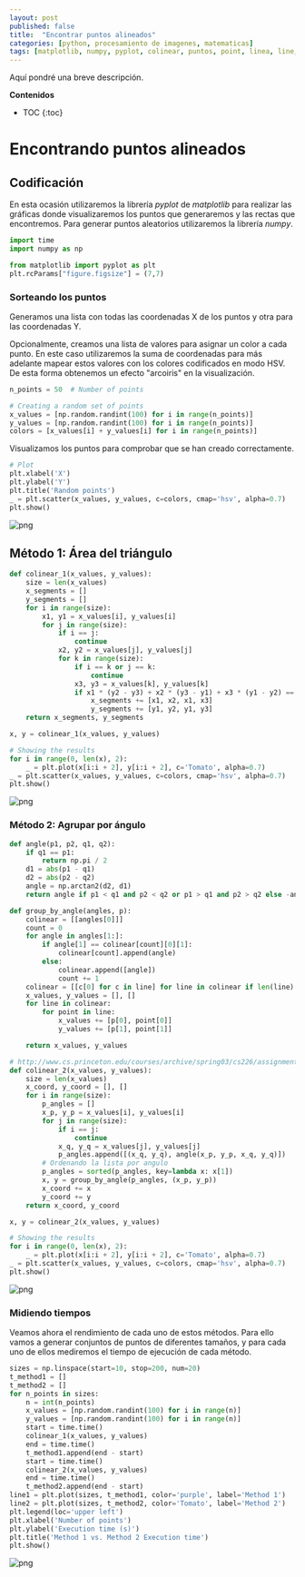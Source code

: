 ```yaml
---
layout: post
published: false
title:  "Encontrar puntos alineados"
categories: [python, procesamiento de imagenes, matematicas]
tags: [matplotlib, numpy, pyplot, colinear, puntos, point, linea, line, aligned, method]
---
```


Aquí pondré una breve descripción.

**Contenidos**
* TOC
{:toc}

# Encontrando puntos alineados

## Codificación

En esta ocasión utilizaremos la librería *pyplot* de *matplotlib* para realizar las gráficas donde visualizaremos los puntos que generaremos y las rectas que encontremos. Para generar puntos aleatorios utilizaremos la librería *numpy*.



```python
import time
import numpy as np

from matplotlib import pyplot as plt
plt.rcParams["figure.figsize"] = (7,7)
```

### Sorteando los puntos

Generamos una lista con todas las coordenadas X de los puntos y otra para las coordenadas Y. 

Opcionalmente, creamos una lista de valores para asignar un color a cada punto. En este caso utilizaremos la suma de coordenadas para más adelante mapear estos valores con los colores codificados en modo HSV. De esta forma obtenemos un efecto "arcoiris" en la visualización.


```python
n_points = 50  # Number of points

# Creating a random set of points
x_values = [np.random.randint(100) for i in range(n_points)]
y_values = [np.random.randint(100) for i in range(n_points)]
colors = [x_values[i] + y_values[i] for i in range(n_points)]
```

Visualizamos los puntos para comprobar que se han creado correctamente.


```python
# Plot
plt.xlabel('X')
plt.ylabel('Y')
plt.title('Random points')
_ = plt.scatter(x_values, y_values, c=colors, cmap='hsv', alpha=0.7)
plt.show()
```


![png](/assets/Colinear-Points/output_7_0.png)


## Método 1: Área del triángulo


```python
def colinear_1(x_values, y_values):
    size = len(x_values)
    x_segments = []
    y_segments = []
    for i in range(size):
        x1, y1 = x_values[i], y_values[i]
        for j in range(size):
            if i == j:
                continue
            x2, y2 = x_values[j], y_values[j]
            for k in range(size):
                if i == k or j == k:
                    continue
                x3, y3 = x_values[k], y_values[k]
                if x1 * (y2 - y3) + x2 * (y3 - y1) + x3 * (y1 - y2) == 0:
                    x_segments += [x1, x2, x1, x3]
                    y_segments += [y1, y2, y1, y3]
    return x_segments, y_segments
```


```python
x, y = colinear_1(x_values, y_values)

# Showing the results
for i in range(0, len(x), 2):
    _ = plt.plot(x[i:i + 2], y[i:i + 2], c='Tomato', alpha=0.7)
_ = plt.scatter(x_values, y_values, c=colors, cmap='hsv', alpha=0.7)
plt.show()
```



![png](/assets/Colinear-Points/output_10_1.png)


### Método 2: Agrupar por ángulo


```python
def angle(p1, p2, q1, q2):
    if q1 == p1:
        return np.pi / 2
    d1 = abs(p1 - q1)
    d2 = abs(p2 - q2)
    angle = np.arctan2(d2, d1)
    return angle if p1 < q1 and p2 < q2 or p1 > q1 and p2 > q2 else -angle
```


```python
def group_by_angle(angles, p):
    colinear = [[angles[0]]]
    count = 0
    for angle in angles[1:]:
        if angle[1] == colinear[count][0][1]:
            colinear[count].append(angle)
        else:
            colinear.append([angle])
            count += 1
    colinear = [[c[0] for c in line] for line in colinear if len(line) > 1]
    x_values, y_values = [], []
    for line in colinear:
        for point in line:
            x_values += [p[0], point[0]]
            y_values += [p[1], point[1]]

    return x_values, y_values
```


```python
# http://www.cs.princeton.edu/courses/archive/spring03/cs226/assignments/lines.html
def colinear_2(x_values, y_values):
    size = len(x_values)
    x_coord, y_coord = [], []
    for i in range(size):
        p_angles = []
        x_p, y_p = x_values[i], y_values[i]
        for j in range(size):
            if i == j:
                continue
            x_q, y_q = x_values[j], y_values[j]
            p_angles.append([(x_q, y_q), angle(x_p, y_p, x_q, y_q)])
        # Ordenando la lista por angulo
        p_angles = sorted(p_angles, key=lambda x: x[1])
        x, y = group_by_angle(p_angles, (x_p, y_p))
        x_coord += x
        y_coord += y
    return x_coord, y_coord
```


```python
x, y = colinear_2(x_values, y_values)

# Showing the results
for i in range(0, len(x), 2):
    _ = plt.plot(x[i:i + 2], y[i:i + 2], c='Tomato', alpha=0.7)
_ = plt.scatter(x_values, y_values, c=colors, cmap='hsv', alpha=0.7)
plt.show()
```



![png](/assets/Colinear-Points/output_15_1.png)


### Midiendo tiempos

Veamos ahora el rendimiento de cada uno de estos métodos. Para ello vamos a generar conjuntos de puntos de diferentes tamaños, y para cada uno de ellos mediremos el tiempo de ejecución de cada método.


```python
sizes = np.linspace(start=10, stop=200, num=20)
t_method1 = []
t_method2 = []
for n_points in sizes:
    n = int(n_points)
    x_values = [np.random.randint(100) for i in range(n)]
    y_values = [np.random.randint(100) for i in range(n)]
    start = time.time()
    colinear_1(x_values, y_values)
    end = time.time()
    t_method1.append(end - start)
    start = time.time()
    colinear_2(x_values, y_values)
    end = time.time()
    t_method2.append(end - start)
line1 = plt.plot(sizes, t_method1, color='purple', label='Method 1')
line2 = plt.plot(sizes, t_method2, color='Tomato', label='Method 2')
plt.legend(loc='upper left')
plt.xlabel('Number of points')
plt.ylabel('Execution time (s)')
plt.title('Method 1 vs. Method 2 Execution time')
plt.show()
```


![png](/assets/Colinear-Points/output_18_0.png)

